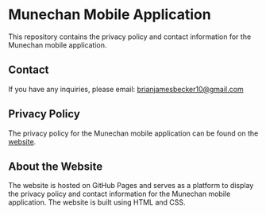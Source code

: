 # Munechan Mobile Application

This repository contains the privacy policy and contact information for the Munechan mobile application.

## Contact

If you have any inquiries, please email: brianjamesbecker10@gmail.com

## Privacy Policy

The privacy policy for the Munechan mobile application can be found on the [website](https://brianbecker4.github.io/munechan/).

## About the Website

The website is hosted on GitHub Pages and serves as a platform to display the privacy policy and contact information for the Munechan mobile application. The website is built using HTML and CSS.
